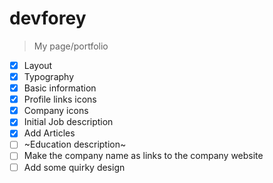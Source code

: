 # devforey
> My page/portfolio

- [x] Layout
- [x] Typography
- [x] Basic information
- [x] Profile links icons
- [x] Company icons
- [x] Initial Job description
- [x] Add Articles
- [ ] ~Education description~
- [ ] Make the company name as links to the company website
- [ ] Add some quirky design
